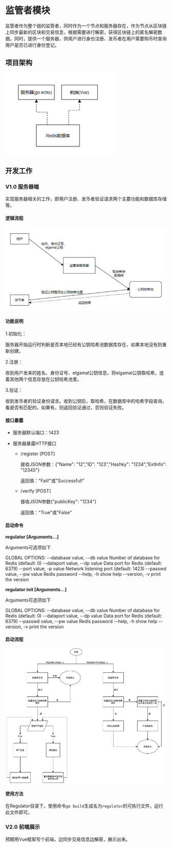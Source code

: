 # 监管者模块

监管者作为整个链的监管者，同时作为一个节点和服务器存在，作为节点从区块链上同步最新的区块和交易信息，根据需要进行解密，获得区块链上的匿名解密数据。同时，提供一个服务器，供用户进行身份注册、发币者在用户需要购币时查询用户是否已进行身份登记。

## 项目架构

![项目架构](./img/项目架构.png)

## 开发工作

### V1.0 服务器端

实现服务器相关的工作，即用户注册、发币者验证请求两个主要功能和数据库存储等。

#### 逻辑流程

![逻辑流程](./img/逻辑流程.png)

#### 功能说明

1.初始化：

​	服务器开始运行时判断是否本地已经有公钥哈希池数据库存在，如果本地没有则重新创建。

2.注册：

​	收到用户发来的姓名、身份证号、elgamal公钥信息，将elgamal公钥取哈希，连着其他两个信息存放在公钥哈希池里。

3.验证：

​	收到发币者的验证身份请求。收到公钥后，取哈希，在数据库中的哈希字段查询，看是否有匹配的，如果有，则返回验证通过，否则验证失败。

#### 接口暴露

+ 服务器默认端口：1423

+ 服务器暴露HTTP接口

  + /register [POST]

    接收JSON参数：{"Name": "12","ID": "123","Hashky": "1234","ExtInfo": "12345"}

    返回值："Fail!"或"Successful!"

  + /verify [POST]

    接收JSON参数{"publicKey": "1234"}

    返回值："True"或"False"

#### 启动命令

**regulator [Arguments...]**

Arguments可选项如下

GLOBAL OPTIONS:
   --database value, --db value  Number of database for Redis (default: 0)
   --dataport value, --dp value  Data port for Redis (default: 6379)
   --port value, -p value        Network listening port (default: 1423)
   --passwd value, --pw value    Redis password
   --help, -h                    show help
   --version, -v                 print the version

**regulator init [Arguments...]**

Arguments可选项如下

GLOBAL OPTIONS:
   --database value, --db value  Number of database for Redis (default: 0)
   --dataport value, --dp value  Data port for Redis (default: 6379)
   --passwd value, --pw value    Redis password
   --help, -h                    show help
   --version, -v                 print the version

#### 启动流程

![启动流程图](./img/启动流程图.png)

#### 使用方法

在Regulator目录下，使用命令`go build`生成名为`regulator`的可执行文件，运行此文件即可。

### V2.0 前端展示

预期用Vue框架写个前端，边同步交易信息边解密，展示出来。